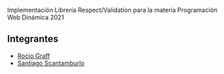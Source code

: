 Implementación Librería Respect/Validation para la materia Programación Web Dinámica 2021
## Integrantes
- [Rocio Graff](https://github.com/rociograff)
- [Santiago Scantamburlo](https://github.com/santiagoScantamburlo)